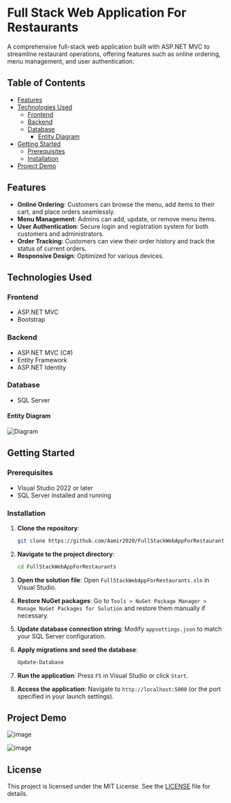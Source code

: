 # Full Stack Web Application For Restaurants

A comprehensive full-stack web application built with ASP.NET MVC to streamline restaurant operations, offering features such as online ordering, menu management, and user authentication.

## Table of Contents

- [Features](#features)
- [Technologies Used](#technologies-used)
  * [Frontend](#frontend)
  * [Backend](#backend)
  * [Database](#database)
    + [Entity Diagram](#entity-diagram)
- [Getting Started](#getting-started)
  * [Prerequisites](#prerequisites)
  * [Installation](#installation)
- [Project Demo](#project-demo)

## Features

- **Online Ordering**: Customers can browse the menu, add items to their cart, and place orders seamlessly.
- **Menu Management**: Admins can add, update, or remove menu items.
- **User Authentication**: Secure login and registration system for both customers and administrators.
- **Order Tracking**: Customers can view their order history and track the status of current orders.
- **Responsive Design**: Optimized for various devices.

## Technologies Used

### Frontend

- ASP.NET MVC
- Bootstrap

### Backend

- ASP.NET MVC (C#)
- Entity Framework
- ASP.NET Identity

### Database

- SQL Server

#### Entity Diagram
![Diagram](https://github.com/user-attachments/assets/896f2e62-cf2a-4eba-a8ce-9342d937dd86)




## Getting Started

### Prerequisites

- Visual Studio 2022 or later
- SQL Server installed and running

### Installation

1. **Clone the repository**:

   ```sh
   git clone https://github.com/Aamir2020/FullStackWebAppForRestaurants.git
   ```

2. **Navigate to the project directory**:

   ```sh
   cd FullStackWebAppForRestaurants
   ```

3. **Open the solution file**: Open `FullStackWebAppForRestaurants.sln` in Visual Studio.

4. **Restore NuGet packages**: Go to `Tools > NuGet Package Manager > Manage NuGet Packages for Solution` and restore them manually if necessary.

5. **Update database connection string**: Modify `appsettings.json` to match your SQL Server configuration.

6. **Apply migrations and seed the database**:

   ```sh
   Update-Database
   ```

7. **Run the application**: Press `F5` in Visual Studio or click `Start`.

8. **Access the application**: Navigate to `http://localhost:5000` (or the port specified in your launch settings).

## Project Demo
![image](https://github.com/user-attachments/assets/8a06337f-ba8e-4597-87dd-1a3195d83be6)

![image](https://github.com/user-attachments/assets/ae54db2d-3fe4-4769-8b8f-4e70f6f0a828)



## License

This project is licensed under the MIT License. See the [LICENSE](LICENSE.txt) file for details.

